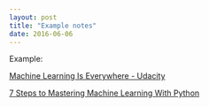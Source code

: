 ```yaml
---
layout: post
title: "Example notes"
date: 2016-06-06
---
```


Example:

[Machine Learning Is Everywhere - Udacity](http://blog.udacity.com/2016/06/machine-learning-everywhere-netflix-personalized-medicine-fraud-prevention.html)

[7 Steps to Mastering Machine Learning With Python](http://www.kdnuggets.com/2015/11/seven-steps-machine-learning-python.html)

